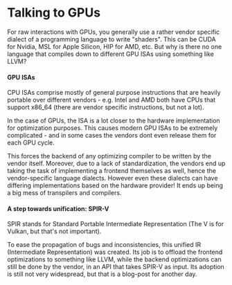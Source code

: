 # Talking to GPUs

For raw interactions with GPUs, you generally use a rather vendor specific dialect of a programming language to
write "shaders". This can be CUDA for Nvidia, MSL for Apple Silicon, HIP for AMD, etc. But why is there no one
language that compiles down to different GPU ISAs using something like LLVM?

#### GPU ISAs

CPU ISAs comprise mostly of general purpose instructions that are heavily portable over different vendors - e.g. Intel and
AMD both have CPUs that support x86_64 (there are vendor specific instructions, but not a lot).

In the case of GPUs, the ISA is a lot closer to the hardware implementation for optimization purposes.
This causes modern GPU ISAs to be extremely complicated - and in some cases the vendors dont even release them
for each GPU cycle.

This forces the backend of any optimizing compiler to be written by the vendor itself. Moreover, due to a lack of standardization,
the vendors end up taking the task of implementing a frontend themselves as well, hence the vendor-specific language dialects.
However even these dialects can have differing implementations based on the hardware provider!
It ends up being a big mess of transpilers and compilers.

#### A step towards unification: SPIR-V

SPIR stands for Standard Portable Intermediate Representation (The V is for Vulkan, but that's not important).

To ease the propagation of bugs and inconsistencies, this unified IR (Intermediate Representation) was created.
Its job is to offload the frontend optimizations to something like LLVM, while the backend optimizations can still be done by the vendor,
in an API that takes SPIR-V as input. Its adoption is still not very widespread, but that is a blog-post for another day.
